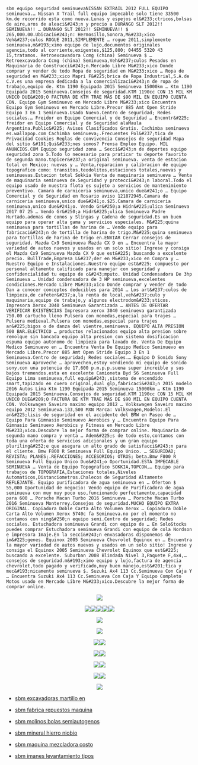 
```
sbm equipo seguridad seminuevaNISSAN EXTRAIL 2012 FULL EQUIPO seminueva.… Nissan X Trail full equipo impecable solo tiene 33500 km.de recorrido esta como nueva.Lunas y espejos el&#233;ctricos,bolsas de aire,aros de aleaci&#243;n y precio a DURANGO SLT 2012!! SEMINUEVA!! … DURANGO SLT 2012!! SEMINUEVA!! $ 265,000.00.Ubicaci&#243;n: Hermosillo,Sonora,M&#233;xico Veh&#237;culos ROGUE 2011,SIMPLEMENTE … rogue 2011,simplemente seminueva,m&#193;ximo equipo de lujo,documentos originales agencia,todo al corriente,exigentes,$125,800; 04455 5320 43 15,tratamos. Retroexcavadora Ccmg (china) Seminueva $ … Retroexcavadora Ccmg (china) Seminueva,Veh&#237;culos Pesados en Maquinaria de Construcci&#243;n.Mercado Libre M&#233;xico Donde comprar y vender de todo Ropa de seguridad en M&#233;xico … Ropa de seguridad en M&#233;xico Mapri F&#225;brica de Ropa Industrial,S.A.de C.V.es una empresa dedicada a la comercializaci&#243;n de ropa de trabajo,equipo de. Ktm 1190 Equipada 2015 Seminueva 15000km … Ktm 1190 Equipada 2015 Seminueva.Consejos de seguridad.KTM 1190cc CON 15 MIL KM UNICO DUE&#209;O FACTURA DE KTM TRAE MAS DE $90 MIL EN EQUIPO CUENTA CON. Equipo Gym Seminuevo en Mercado Libre M&#233;xico Encuentra Equipo Gym Seminuevo en Mercado Libre.Precor 885 Amt Open Stride Equipo 3 En 1 Seminueva.Usado Nuevo.Centro de seguridad; Redes sociales.… Freidor en Equipo Comercial y de Seguridad … Encontr&#225; freidor en Equipo Comercial y de Seguridad alaMaula Argentina.Public&#225; Avisos Clasificados Gratis. Cachimba seminueva es.wallapop.com Cachimba seminueva;.Frecuentes Pol&#237;tica de Privacidad Cookies Reglas de convivencia Consejos de seguridad Mapa del sitio &#191;Qui&#233;nes somos? Prensa Empleo Equipo. MIL ANUNCIOS.COM Equipo seguridad zona … Secci&#243;n de deportes equipo seguridad zona 5.Todo lo necesario para praticar tu deporte favorito de segunda mano.tapicer&#237;a original seminueva. venta de estacion total en Mexico; nuevas y … Venta,reparacion y calibracion de equipo topografico como: transitos,teodolitos,estaciones totales,nuevas y seminuevas.Estacion total Sokkia Venta de maquinaria seminueva … Venta de maquinaria seminueva de.Seguridad y protecci&#243;n laboral.Todo el equipo usado de nuestra flota es sujeto a servicios de mantenimiento preventivo. Camara de carniceria seminueva,unico due&#241;o … Equipo Comercial y de Seguridad en Rosario aviso 121872945.Camara de carniceria seminueva,unico due&#241;o.$25.Camara de carniceria seminueva,unico due&#241;o. Vendo Gr&#250;a Hidr&#225;ulica Seminueva 2017 07 25 … Vendo Gr&#250;a Hidr&#225;ulica Seminueva Padre Hurtado.ademas de conos y Slingas y Cadena de seguridad.Es un buen equipo para operar alta gama y servicios especiales. M&#225;quina seminueva para tortillas de harina de … Vendo equipo para fabricaci&#243;n de tortilla de harina de trigo.M&#225;quina seminueva para tortillas de harina de trigo en.ENVIAR Cerrar consejos de seguridad. Mazda Cx9 Seminueva Mazda CX 9 en … Encuentra la mayor variedad de autos nuevos y usados en un solo sitio! Ingrese y consiga el Mazda Cx9 Seminueva Mazda CX 9 que est&#225; buscando a excelente precio. BullTrade,Empresa L&#237;der en M&#233;xico en Compra y … Nuestro Equipo e Instalaciones.Nuestro equipo est&#225; compuesto por personal altamente calificado para manejar con seguridad y confidencialidad tu equipo de c&#243;mputo. Unidad Condensadora De 3hp Seminueva … Unidad condensadora de 3 HP seminueva,excelentes condiciones.Mercado Libre M&#233;xico Donde comprar y vender de todo Dan a conocer conceptos deducibles para 2014 … Los art&#237;culos de limpieza,de cafeter&#237;a,la renta de local,veh&#237;culo y maquinaria,equipo de trabajo,y algunos electrodom&#233;sticos. Impresora Xerox 3040 Seminueva Garantizada … ANTES DE OFERTAR VERIFICAR EXISTENCIAS Impresora xerox 3040 seminueva garantizada 750.00 cartucho lleno Pulsera con monedas,especial para trajes … Pulsera medieval.Pulsera con monedas,especial para trajes ar&#225;bigos o de danza del vientre,seminueva. EQUIPO ALTA PRESION 500 BAR.ELECTRICO … productos relacionados equipo alta presion sobre remolque sin bancada equipo alta presion con sistema dosificacion espuma equipo autonomo de limpieza para lavado de. Venta De Equipo Medico Seminuevo en … Encuentra Venta De Equipo Medico Seminuevo en Mercado Libre.Precor 885 Amt Open Stride Equipo 3 En 1 Seminueva.Centro de seguridad; Redes sociales.… Equipo D Sonido Sony Seminueva Aproveche … aprovechen,estoy vendiendo mi equipo de sonido sony,con una potencia de 17,600 p.m.p.p.suena super increible y sus bajos tremendos.esta en excelente Camioneta Byd S6 Seminueva Full Equipo Lima seminueva,full equip&#243;,sistema de encendido smart,tapizado en cuero original,dual glp,fabricaci&#243;n 2015 modelo 2016 Autos Lima Ktm 1190 Equipada 2015 Seminueva 15000km … Ktm 1190 Equipada 2015 Seminueva.Consejos de seguridad.KTM 1190cc CON 15 MIL KM UNICO DUE&#209;O FACTURA DE KTM TRAE MAS DE $90 MIL EN EQUIPO CUENTA CON. Volkswagen Saveiro maximo equipo 2012 … Volkswagen Saveiro maximo equipo 2012 Seminueva.133,500 MXN Marca: Volkswagen,Modelo:.El an&#225;lisis de seguridad en el accidente del BMW en Paseo de … Equipo Para Gimnasio Seminuevo Aerobics y … Encuentra Equipo Para Gimnasio Seminuevo Aerobics y Fitness en Mercado Libre M&#233;xico.Descubre la mejor forma de comprar online. Maquinaria de segunda mano compra y venta … Adem&#225;s de todo esto,contamos con toda una oferta de servicios adicionales y un gran equipo pluriling&#252;e que asegura un alto grado de satisfacci&#243;n para el cliente. Bmw F800 R Seminueva Full Equipo Unico. … SEGURIDAD; REVISTA; PLANES;.REFACCIONES; ACCESORIOS; OTROS; beta.Bmw F800 R Seminueva Full Equipo Unico Due&#241;o Oportunidad.ESTA IMPECABLE SEMINUEVA … Venta de Equipo Topografico SOKKIA,TOPCON,… Equipo para trabajos de TOPOGRAFIA,Estaciones totales,Niveles Automaticos,Distanciometros.Chalecos de Seguridad Altamente REFLEJANTE. Equipo purificadora de agua seminueva en … Oferton $ 55,000 Oportunidad de negocio: Vendo equipo de Purificadora de agua seminueva con muy muy poco uso,funcionando perfectamente,capacidad para 600 … Porsche Macan Turbo 2016 Seminueva … Porsche Macan Turbo 2016 Seminueva Monterrey.Consejos de seguridad.MUCHO EQUIPO EXTRA ORIGINAL. Copiadora Doble Carta Alto Volumen Xerox … Copiadora Doble Carta Alto Volumen Xerox 5740c fa Seminueva.no por el momento no contamos con ning&#250;n equipo semi.Centro de seguridad; Redes sociales. Estuchadora seminueva Grandi con equipo de … En SoloStocks puedes comprar Estuchadora seminueva Grandi con equipo de cola Nordson e impresora Imaje.En la secci&#243;n envasadoras disponemos de im&#225;genes. Equinox 2005 Seminueva Chevrolet Equinox en … Encuentra la mayor variedad de autos nuevos y usados en un solo sitio! Ingrese y consiga el Equinox 2005 Seminueva Chevrolet Equinox que est&#225; buscando a excelente. Suburban 2008 Blindada Nivel 3,Paquete F,4x4,… consejos de seguridad.m&#193;ximo equipo y lujo,factura de agencia chevrolet,todo pagado y verificado,muy buen manejo,est&#201;tica y mec&#193;nicamente seminueva $. Suzuki Ax4 113 Cc.Seminueva Con Caja Y … Encuentra Suzuki Ax4 113 Cc.Seminueva Con Caja Y Equipo Completo Motos usado en Mercado Libre M&#233;xico.Descubre la mejor forma de comprar online. 
```

<div align="center">

<a href="https://es-crusher.shibang-china.com/github&k=sbm+equipo+seguridad+seminueva"><img src="https://static.shibang-china.com/es/crusher/logo.jpg"></a>

<a href="https://es-crusher.shibang-china.com/github&k=sbm+equipo+seguridad+seminueva"><img src="https://static.shibang-china.com/es/crusher/index.jpg"></a><a href="https://es-crusher.shibang-china.com/material.htmlgithub&k=sbm+equipo+seguridad+seminueva"><img src="https://static.shibang-china.com/es/crusher/material.jpg"></a><a href="https://es-crusher.shibang-china.com/application.htmlgithub&k=sbm+equipo+seguridad+seminueva"><img src="https://static.shibang-china.com/es/crusher/application.jpg"></a><a href="https://es-crusher.shibang-china.com/aboutus.htmlgithub&k=sbm+equipo+seguridad+seminueva"><img src="https://static.shibang-china.com/es/crusher/aboutus.jpg"></a><a href="https://es-crusher.shibang-china.com/contact.htmlgithub&k=sbm+equipo+seguridad+seminueva"><img src="https://static.shibang-china.com/es/crusher/contact.jpg"></a>

<a href="https://es-crusher.shibang-china.com/github&k=sbm+equipo+seguridad+seminueva"><img src="https://static.shibang-china.com/es/crusher/banner.jpg"></a>

<a href="https://swt.shibang-china.com/github&k=sbm+equipo+seguridad+seminueva"><img src="https://static.shibang-china.com/es/crusher/text.jpg"></a>

<a href="https://swt.shibang-china.com/github&k=sbm+equipo+seguridad+seminueva"><img src="https://static.shibang-china.com/es/crusher/chat.jpg"></a><a href="https://es-crusher.shibang-china.com/contact.htmlgithub&k=sbm+equipo+seguridad+seminueva"><img src="https://static.shibang-china.com/es/crusher/message.jpg"></a>

<a href="https://es-crusher.shibang-china.com/products/pe.htmlgithub&k=sbm+equipo+seguridad+seminueva"><img src="https://static.shibang-china.com/es/crusher/pe.jpg"></a><a href="https://es-crusher.shibang-china.com/products/pf.htmlgithub&k=sbm+equipo+seguridad+seminueva"><img src="https://static.shibang-china.com/es/crusher/pf.jpg"></a>

<a href="https://es-crusher.shibang-china.com/products/hpt.htmlgithub&k=sbm+equipo+seguridad+seminueva"><img src="https://static.shibang-china.com/es/crusher/hpt.jpg"></a><a href="https://es-crusher.shibang-china.com/products/vsi.htmlgithub&k=sbm+equipo+seguridad+seminueva"><img src="https://static.shibang-china.com/es/crusher/vsi.jpg"></a>

<a href="https://es-crusher.shibang-china.com/products/klv.htmlgithub&k=sbm+equipo+seguridad+seminueva"><img src="https://static.shibang-china.com/es/crusher/klv.jpg"></a><a href="https://es-crusher.shibang-china.com/products/portable.htmlgithub&k=sbm+equipo+seguridad+seminueva"><img src="https://static.shibang-china.com/es/crusher/portable.jpg"></a>

<a href="https://swt.shibang-china.com/github&k=sbm+equipo+seguridad+seminueva"><img src="https://static.shibang-china.com/es/crusher/case.jpg"></a>

</div>


* [sbm excavadoras martillo en](sbm%20excavadoras%20martillo%20en.md)

* [sbm fabrica repuestos maquina](sbm%20fabrica%20repuestos%20maquina.md)

* [sbm molinos bolas semiautogenos](sbm%20molinos%20bolas%20semiautogenos.md)

* [sbm mineral hierro niobio](sbm%20mineral%20hierro%20niobio.md)

* [sbm maquina mezcladora costo](sbm%20maquina%20mezcladora%20costo.md)

* [sbm imanes levantamiento tipos](sbm%20imanes%20levantamiento%20tipos.md)